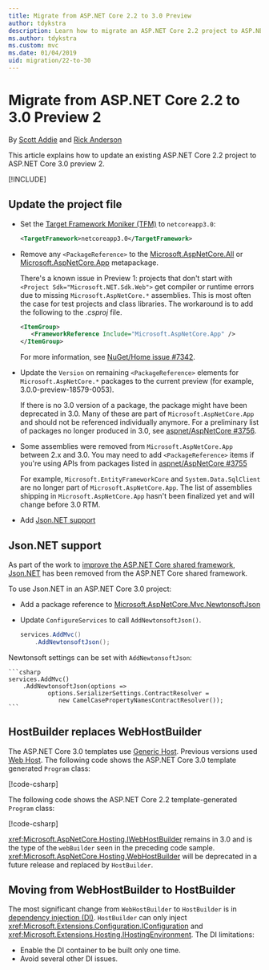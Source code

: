 ```yaml
---
title: Migrate from ASP.NET Core 2.2 to 3.0 Preview
author: tdykstra
description: Learn how to migrate an ASP.NET Core 2.2 project to ASP.NET Core 3.0.
ms.author: tdykstra
ms.custom: mvc
ms.date: 01/04/2019
uid: migration/22-to-30
---
```

# Migrate from ASP.NET Core 2.2 to 3.0 Preview 2

By [Scott Addie](https://github.com/scottaddie) and [Rick Anderson](https://twitter.com/RickAndMSFT)

This article explains how to update an existing ASP.NET Core 2.2 project to ASP.NET Core 3.0 preview 2.

[!INCLUDE[](~/includes/net-core-prereqs-all-3.0.md)]

## Update the project file

* Set the [Target Framework Moniker (TFM)](/dotnet/standard/frameworks#referring-to-frameworks) to `netcoreapp3.0`:

  ```xml
  <TargetFramework>netcoreapp3.0</TargetFramework>
  ```

* Remove any `<PackageReference>` to the [Microsoft.AspNetCore.All](xref:fundamentals/metapackage) or [Microsoft.AspNetCore.App](xref:fundamentals/metapackage-app) metapackage.

  There's a known issue in Preview 1: projects that don't start with `<Project Sdk="Microsoft.NET.Sdk.Web">` get compiler or runtime errors due to missing `Microsoft.AspNetCore.*` assemblies. This is most often the case for test projects and class libraries. The workaround is to add the following to the *.csproj* file.

  ```xml
  <ItemGroup>
     <FrameworkReference Include="Microsoft.AspNetCore.App" />
  </ItemGroup>
  ```

  For more information, see [NuGet/Home issue #7342](https://github.com/NuGet/Home/issues/7342).

* Update the `Version` on remaining `<PackageReference>` elements for `Microsoft.AspNetCore.*` packages to the current preview (for example, 3.0.0-preview-18579-0053).

  If there is no 3.0 version of a package, the package might have been deprecated in 3.0. Many of these are part of `Microsoft.AspNetCore.App` and should not be referenced individually anymore. For a preliminary list of packages no longer produced in 3.0, see [aspnet/AspNetCore #3756](https://github.com/aspnet/AspNetCore/issues/3756).

* Some assemblies were removed from `Microsoft.AspNetCore.App` between 2.x and 3.0. You may need to add `<PackageReference>` items if you're using APIs from packages listed in [aspnet/AspNetCore #3755](https://github.com/aspnet/AspNetCore/issues/3755)

  For example, `Microsoft.EntityFrameworkCore` and `System.Data.SqlClient` are no longer part of `Microsoft.AspNetCore.App`. The list of assemblies shipping in `Microsoft.AspNetCore.App` hasn't been finalized yet and will change before 3.0 RTM.

* Add [Json.NET support](#json)

<a name="json"></a>

## Json.NET support

As part of the work to [improve the ASP.NET Core shared framework](https://blogs.msdn.microsoft.com/webdev/2018/10/29/a-first-look-at-changes-coming-in-asp-net-core-3-0/), [Json.NET](https://www.newtonsoft.com/json/help/html/Introduction.htm) has been removed from the ASP.NET Core shared framework.

To use Json.NET in an ASP.NET Core 3.0 project:

- Add a package reference to [Microsoft.AspNetCore.Mvc.NewtonsoftJson](https://nuget.org/packages/Microsoft.AspNetCore.Mvc.NewtonsoftJson)
- Update `ConfigureServices` to call `AddNewtonsoftJson()`.

    ```csharp
    services.AddMvc()
        .AddNewtonsoftJson();
    ```

Newtonsoft settings can be set with `AddNewtonsoftJson`:

    ```csharp
    services.AddMvc()
        .AddNewtonsoftJson(options => 
               options.SerializerSettings.ContractResolver = 
                  new CamelCasePropertyNamesContractResolver());
    ```

## HostBuilder replaces WebHostBuilder

The ASP.NET Core 3.0 templates use [Generic Host](xref:fundamentals/host/generic-host). Previous versions used [Web Host](xref:fundamentals/host/web-host). The following code shows the ASP.NET Core 3.0 template generated `Program` class:

[!code-csharp[](22-to-30/samples/Program.cs?name=snippet)]

The following code shows the ASP.NET Core 2.2 template-generated `Program` class:

[!code-csharp[](22-to-30/samples/Program2.2.cs?name=snippet)]

<xref:Microsoft.AspNetCore.Hosting.IWebHostBuilder> remains in 3.0 and is the type of the `webBuilder` seen in the preceding code sample. <xref:Microsoft.AspNetCore.Hosting.WebHostBuilder> will be deprecated in a future release and replaced by `HostBuilder`.

## Moving from WebHostBuilder to HostBuilder

The most significant change from `WebHostBuilder` to `HostBuilder` is in [dependency injection (DI)](xref:fundamentals/dependency-injection). `HostBuilder` can only inject <xref:Microsoft.Extensions.Configuration.IConfiguration> and <xref:Microsoft.Extensions.Hosting.IHostingEnvironment>. The DI limitations:

* Enable the DI container to be built only one time.
* Avoid several other DI issues.